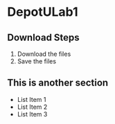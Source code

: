 # DepotULab1

## Download Steps
1. Download the files
2. Save the files

## This is another section
- List Item 1
- List Item 2
- List Item 3